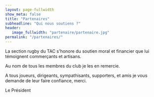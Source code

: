 ```yaml
---
layout: page-fullwidth
show_meta: false
title: "Partenaires"
subheadline: "Qui nous soutiens ?"
header:
   image_fullwidth: "partenaire/partenaire.jpg"
permalink: "/partenaires/"
---
```


La section rugby du TAC s'honore du soutien moral et financier que lui témoignent commerçants et artisans.

Au nom de tous les membres du club je les en remercie.

A tous joueurs, dirigeants, sympathisants, supporters, et amis je vous demande de leur faire confiance, merci.

Le Président
